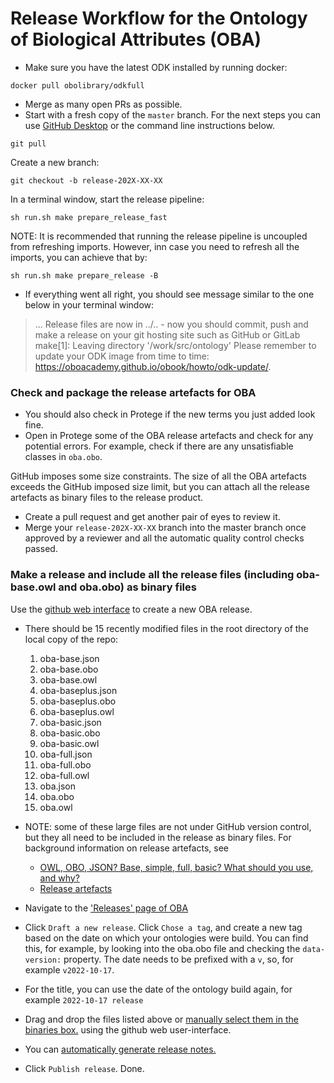 Release Workflow for the Ontology of Biological Attributes (OBA)
================================================================


* Make sure you have the latest ODK installed by running docker:

```shell
docker pull obolibrary/odkfull
```

* Merge as many open PRs as possible.
* Start with a fresh copy of the `master` branch. For the next steps you can use [GitHub Desktop](https://desktop.github.com/) or the command line instructions below. 

```shell
git pull
```

Create a new branch:

```shell
git checkout -b release-202X-XX-XX
```

In a terminal window, start the release pipeline:

```shell
sh run.sh make prepare_release_fast
```

NOTE: It is recommended that running the release pipeline is uncoupled from refreshing imports. However, inn case you need to refresh all the imports, you can achieve that by:

```shell
sh run.sh make prepare_release -B
```

- If everything went all right, you should see message similar to the one below in your terminal window:

> ...
> Release files are now in ../.. - now you should commit, push and make a release         on your git hosting site such as GitHub or GitLab
> make[1]: Leaving directory '/work/src/ontology'
> Please remember to update your ODK image from time to time: https://oboacademy.github.io/obook/howto/odk-update/.


### Check and package the release artefacts for OBA

- You should also check in Protege if the new terms you just added look fine.
- Open in Protege some of the OBA release artefacts and check for any potential errors.
For example, check if there are any unsatisfiable classes in `oba.obo`.


GitHub imposes some size constraints. The size of all the OBA artefacts exceeds the GitHub imposed size limit, but you can attach all the release artefacts as binary files to the release product.

- Create a pull request and get another pair of eyes to review it.
- Merge your `release-202X-XX-XX` branch into the master branch once approved by a reviewer and all the automatic quality control checks passed.

### Make a release and include all the release files (including oba-base.owl and oba.obo) as binary files

Use the [github web interface](https://docs.github.com/repositories/releasing-projects-on-github/managing-releases-in-a-repository?tool=webui) to create a new OBA release.

- There should be 15 recently modified files in the root directory of the local copy of the repo:
    1. oba-base.json
    2. oba-base.obo
    3. oba-base.owl
    4. oba-baseplus.json
    5. oba-baseplus.obo
    6. oba-baseplus.owl
    7. oba-basic.json
    8. oba-basic.obo
    9. oba-basic.owl
    10. oba-full.json
    11. oba-full.obo
    12. oba-full.owl
    13. oba.json
    14. oba.obo
    15. oba.owl

- NOTE: some of these large files are not under GitHub version control, but they all need to be included in the release as binary files. For background information on release artefacts, see
    - [OWL, OBO, JSON? Base, simple, full, basic? What should you use, and why?](https://oboacademy.github.io/obook/explanation/owl-format-variants/)
    - [Release artefacts](https://oboacademy.github.io/obook/reference/release-artefacts/)

- Navigate to the ['Releases' page of OBA](https://github.com/obophenotype/bio-attribute-ontology/releases)
- Click `Draft a new release`.
Click `Chose a tag`, and create a new tag based on the date on which your ontologies were build. You can find this, for example, by looking into the oba.obo file and checking the `data-version:` property. The date needs to be prefixed with a `v`, so, for example `v2022-10-17`.
- For the title, you can use the date of the ontology build again, for example `2022-10-17 release`
- Drag and drop the files listed above or [manually select them in the binaries box.](https://docs.github.com/en/repositories/releasing-projects-on-github/managing-releases-in-a-repository) using the github web user-interface.
- You can [automatically generate release notes.](https://docs.github.com/en/repositories/releasing-projects-on-github/automatically-generated-release-notes)
- Click `Publish release`. Done.

